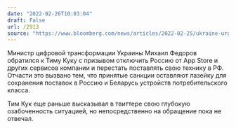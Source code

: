 ```yaml
---
date: "2022-02-26T10:03:04"
draft: False
url: /2913
source: "https://www.bloomberg.com/news/articles/2022-02-25/ukraine-urges-apple-to-cease-product-sales-app-store-in-russia"
---
```


Министр цифровой трансформации Украины Михаил Федоров обратился к Тиму Куку с призывом отключить Россию от App Store и других сервисов компании и перестать поставлять свою технику в РФ. Отчасти это вызвано тем, что принятые санкции оставляют лазейку для сохранения поставок в Россию и Беларусь устройств потребительского класса. 

Тим Кук еще раньше высказывал в твиттере свою глубокую озабоченность ситуацией, но непосредственно на обращение пока не отвечал.
